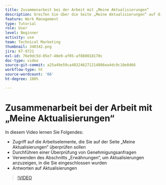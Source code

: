 ```yaml
---
title: Zusammenarbeit bei der Arbeit mit „Meine Aktualisierungen“
description: Greifen Sie über die Seite „Meine Aktualisierungen“ auf die Ihnen zugewiesenen Arbeitselemente zu.
feature: Work Management
type: Tutorial
role: User
level: Beginner
activity: use
team: Technical Marketing
thumbnail: 340342.png
jira: KT-9721
exl-id: 76e9dc5d-05e7-40e9-af05-af880018170c
doc-type: video
source-git-commit: a25a49e59ca483246271214886ea4dc9c10e8d66
workflow-type: ht
source-wordcount: '66'
ht-degree: 100%

---
```


# Zusammenarbeit bei der Arbeit mit „Meine Aktualisierungen“

In diesem Video lernen Sie Folgendes:

* Zugriff auf die Arbeitselemente, die Sie auf der Seite „Meine Aktualisierungen“ überprüfen sollen
* Durchführen einer Überprüfung von Genehmigungsanfragen
* Verwenden des Abschnitts „Erwähnungen“, um Aktualisierungen anzuzeigen, in die Sie eingeschlossen wurden
* Antworten auf Aktualisierungen

>[!VIDEO](https://video.tv.adobe.com/v/340342/?quality=12&learn=on)
